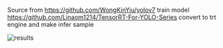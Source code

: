 Source from 
https://github.com/WongKinYiu/yolov7  train model  
https://github.com/Linaom1214/TensorRT-For-YOLO-Series convert to trt engine and make infer sample



![results](https://user-images.githubusercontent.com/45326995/186984707-d53ec55b-69b3-49ab-8f7c-afe9c7f880b4.gif)
